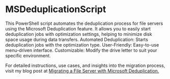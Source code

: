 # MSDeduplicationScript
This PowerShell script automates the deduplication process for file servers using the Microsoft Deduplication feature. It allows you to easily start deduplication jobs with optimization settings, helping to minimize disk space usage during data transfers.
Automated Deduplication: Starts deduplication jobs with the optimization type. User-Friendly: Easy-to-use menu-driven interface. Customizable: Modify the drive letter to suit your specific environment.


For detailed instructions, use cases, and insights into the migration process, visit my blog post at [Migrating a File Server with Microsoft Deduplication.](https://www.hasanaltin.com/migrating-a-file-server-with-microsoft-deduplication/) 
